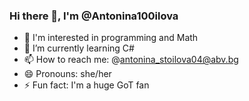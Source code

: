 ### Hi there 👋, I'm @Antonina100ilova

- 🔭 I'm interested in programming and Math 
- 🌱 I’m currently learning C#
- 📫 How to reach me: @antonina_stoilova04@abv.bg
- 😄 Pronouns: she/her
- ⚡ Fun fact: I'm a huge GoT fan

<!--
**Antonina100ilova/Antonina100ilova** is a ✨ _special_ ✨ repository because its `README.md` (this file) appears on your GitHub profile.

Here are some ideas to get you started:

- 🔭 I'm interested in programming and Math 
- 🌱 I’m currently learning C#
- 📫 How to reach me: @antonina_stoilova04@abv.bg
- 😄 Pronouns: she/her
- ⚡ Fun fact: I'm a huge GoT fan
-->
